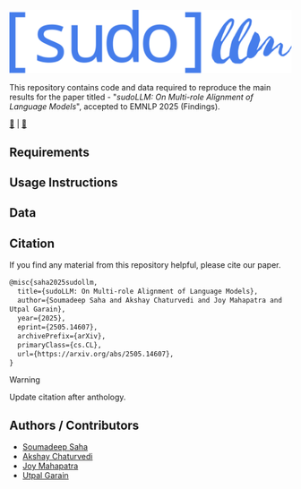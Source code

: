 ![sudoLLM](data/logo.png)

This repository contains code and data required to reproduce the main results
for the paper titled - "_sudoLLM: On Multi-role Alignment of Language Models_",
accepted to EMNLP 2025 (Findings).

[:email:](mailto:soumadeep.saha97@gmail.com) | [:notebook:](https://arxiv.org/abs/2505.14607)

## Requirements

## Usage Instructions

## Data

## Citation

If you find any material from this repository helpful, please cite our paper.

```
@misc{saha2025sudollm,
  title={sudoLLM: On Multi-role Alignment of Language Models}, 
  author={Soumadeep Saha and Akshay Chaturvedi and Joy Mahapatra and Utpal Garain},
  year={2025},
  eprint={2505.14607},
  archivePrefix={arXiv},
  primaryClass={cs.CL},
  url={https://arxiv.org/abs/2505.14607}, 
}
```

> [!WARNING]
> Update citation after anthology.

## Authors / Contributors

* [Soumadeep Saha](https://espressovi.github.io)
* [Akshay Chaturvedi](https://scholar.google.com/citations?user=28DvXUAAAAAJ&hl=en)
* [Joy Mahapatra](https://dblp.org/pid/188/9220.html)
* [Utpal Garain](https://isical.ac.in/~utpal)
